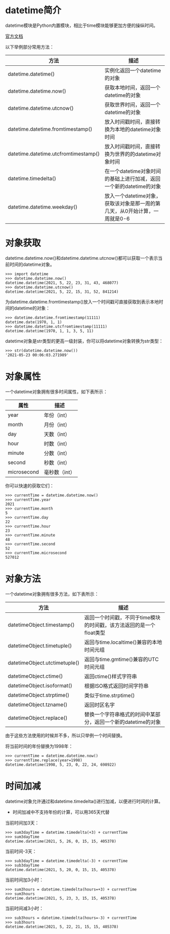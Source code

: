# datetime简介

datetime模块是Python内置模块，相比于time模块能够更加方便的操纵时间。

[官方文档](https://docs.python.org/zh-cn/3.6/library/datetime.html)

以下举例部分常用方法：

| 方法                                 | 描述                                                         |
| ------------------------------------ | ------------------------------------------------------------ |
| datetime.datetime()                  | 实例化返回一个datetime的对象                                 |
| datetime.datetime.now()              | 获取本地时间，返回一个datetime的对象                         |
| datetime.datetime.utcnow()           | 获取世界时间，返回一个datetime的对象                         |
| datetime.datetime.fromtimestamp()    | 放入时间戳时间，直接转换为本地的datetime对象时间             |
| datetime.datetime.utcfromtimestamp() | 放入时间戳时间，直接转换为世界的的datetime对象时间           |
| datetime.timedelta()                 | 在一个datetime对象时间的基础上进行加减，返回一个新的datetime的对象 |
| datetime.datetime.weekday()          | 放入一个datetime对象，获取该对象是那一周的第几天，从0开始计算，一周就是0-6 |



# 对象获取

datetime.datetime.now()和datetime.datetime.utcnow()都可以获取一个表示当前时间的datetime对象。

```
>>> import datetime
>>> datetime.datetime.now()
datetime.datetime(2021, 5, 22, 23, 31, 43, 468077)
>>> datetime.datetime.utcnow()
datetime.datetime(2021, 5, 22, 15, 31, 52, 841214)
```

为datetime.datetime.fromtimestamp()放入一个时间戳可直接获取到表示本地时间的datetime的对象：

```
>>> datetime.datetime.fromtimestamp(11111)
datetime.date(1970, 1, 1)
>>> datetime.datetime.utcfromtimestamp(11111)
datetime.datetime(1970, 1, 1, 3, 5, 11)
```

datetime对象是str类型的更高一级封装，你可以将datetime对象转换为str类型：

```
>>> str(datetime.datetime.now())
'2021-05-23 00:06:03.271989'
```



# 对象属性

一个datetime对象拥有很多时间属性，如下表所示：

| 属性        | 描述          |
| ----------- | ------------- |
| year        | 年份（int）   |
| month       | 月份（int）   |
| day         | 天数（int）   |
| hour        | 时数（int）   |
| minute      | 分数（int）   |
| second      | 秒数（int）   |
| microsecond | 毫秒数（int） |

你可以快速的获取它们：

```
>>> currentTime = datetime.datetime.now()
>>> currentTime.year
2021
>>> currentTime.month
5
>>> currentTime.day
22
>>> currentTime.hour
23
>>> currentTime.minute
48
>>> currentTime.second
52
>>> currentTime.microsecond
527012
```



# 对象方法

一个datetime对象拥有很多方法，如下表所示：

| 方法                          | 描述                                                         |
| ----------------------------- | ------------------------------------------------------------ |
| datetimeObject.timestamp()    | 返回一个时间戳，不同于time模块的时间戳，该方法返回的是一个float类型 |
| datetimeObject.timetuple()    | 返回与time.localtime()兼容的本地时间元组                     |
| datetimeObject.utctimetuple() | 返回与time.gmtime()兼容的UTC时间元组                         |
| datetimeObject.ctime()        | 返回ctime()样式字符串                                        |
| datetimeObject.isoformat()    | 根据ISO格式返回时间字符串                                    |
| datetimeObject.strptime()     | 类似于time.strptime()                                        |
| datetimeObject.tzname()       | 返回时区名字                                                 |
| datetimeObject.replace()      | 替换一个字符串格式的时间中某部分，返回一个新的datetime的对象 |

由于这些方法使用的时候并不多，所以只举例一个时间替换。

将当前时间的年份替换为1998年：

```
>>> currentTime = datetime.datetime.now()
>>> currentTime.replace(year=1998)
datetime.datetime(1998, 5, 23, 0, 22, 24, 698922)
```



# 时间加减

datetime对象允许通过和datetime.timedelta()进行加减，以便进行时间的计算。

- 时间加减中不支持年份的计算，可以用365天代替

当前时间加3天：

```
>>> sum3dayTime = datetime.timedelta(+3) + currentTime
>>> sum3dayTime
datetime.datetime(2021, 5, 26, 0, 15, 15, 405378)
```

当前时间-3天：

```
>>> sub3dayTime = datetime.timedelta(-3) + currentTime
>>> sub3dayTime
datetime.datetime(2021, 5, 20, 0, 15, 15, 405378)
```

当前时间加3小时：

```
>>> sum3hours = datetime.timedelta(hours=+3) + currentTime
>>> sum3hours
datetime.datetime(2021, 5, 23, 3, 15, 15, 405378)
```

当前时间减3小时：

```
>>> sub3hours = datetime.timedelta(hours=-3) + currentTime
>>> sub3hours
datetime.datetime(2021, 5, 22, 21, 15, 15, 405378)
```



